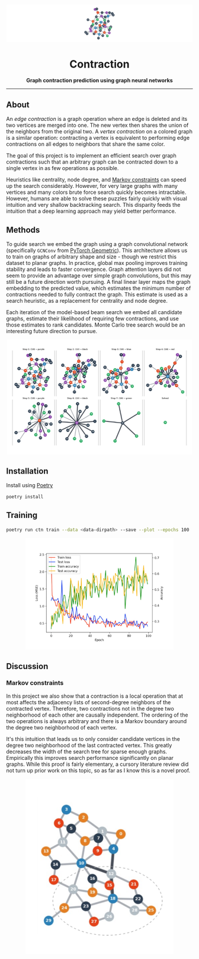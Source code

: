 <div align="center">
  <img src="assets/graph-banner.png">
  <h1>Contraction</h1>

  <p>
    <strong>Graph contraction prediction using graph neural networks</strong>
  </p>

  <hr />
</div>

## About

An _edge contraction_ is a graph operation where an edge is deleted and its two vertices are merged into one. The new vertex then shares the union of the neighbors from the original two. A _vertex contraction_ on a colored graph is a similar operation: contracting a vertex is equivalent to performing edge contractions on all edges to neighbors that share the same color.

The goal of this project is to implement an efficient search over graph contractions such that an arbitrary graph can be contracted down to a single vertex in as few operations as possible.

Heuristics like centrality, node degree, and [Markov constraints](#Markov-Constraints) can speed up the search considerably. However, for very large graphs with many vertices and many colors brute force search quickly becomes intractable. However, humans are able to solve these puzzles fairly quickly with visual intuition and very shallow backtracking search. This disparity feeds the intuition that a deep learning approach may yield better performance.

## Methods

To guide search we embed the graph using a graph convolutional network (specifically `GCNConv` from [PyTorch Geometric](https://pytorch-geometric.readthedocs.io)). This architecture allows us to train on graphs of arbitrary shape and size - though we restrict this dataset to planar graphs. In practice, global max pooling improves training stability and leads to faster convergence. Graph attention layers did not seem to provide an advantage over simple graph convolutions, but this may still be a future direction worth pursuing. A final linear layer maps the graph embedding to the predicted value, which estimates the minimum number of contractions needed to fully contract the graph. This estimate is used as a search heuristic, as a replacement for centrality and node degree.

Each iteration of the model-based beam search we embed all candidate graphs, estimate their likelihood of requiring few contractions, and use those estimates to rank candidates. Monte Carlo tree search would be an interesting future direction to pursue.

<div align="center">
  <img src="assets/contraction.png" width="500">
</div>

## Installation

Install using [Poetry](https://python-poetry.org/)

```bash
poetry install
```

## Training

```bash
poetry run ctn train --data <data-dirpath> --save --plot --epochs 100
```

<div align="center">
  <img src="assets/loss-curve.png" width="400">
</div>

## Discussion

### Markov constraints

In this project we also show that a contraction is a local operation that at most affects the adjacency lists of second-degree neighbors of the contracted vertex. Therefore, two contractions not in the degree two neighborhood of each other are causally independent. The ordering of the two operations is always arbitrary and there is a Markov boundary around the degree two neighborhood of each vertex.

It's this intuition that leads us to only consider candidate vertices in the degree two neighborhood of the last contracted vertex. This greatly decreases the width of the search tree for sparse enough graphs. Empirically this improves search performance significantly on planar graphs. While this proof is fairly elementary, a cursory literature review did not turn up prior work on this topic, so as far as I know this is a novel proof.

<div align="center">
  <img src="assets/markov-boundary.png" width="400">
</div>
